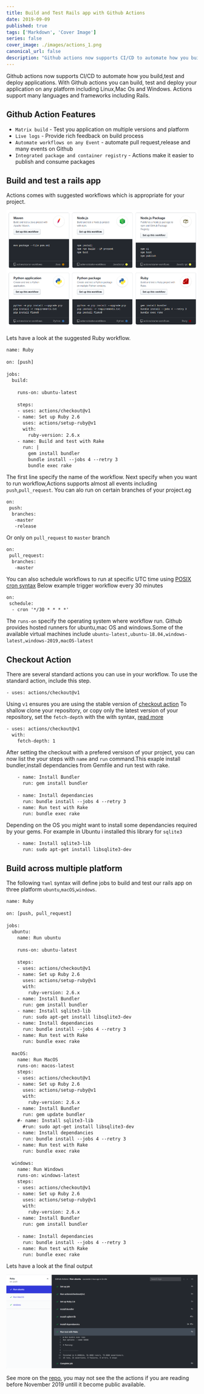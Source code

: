 ```yaml
---
title: Build and Test Rails app with Github Actions
date: 2019-09-09
published: true
tags: ['Markdown', 'Cover Image']
series: false
cover_image: ./images/actions_1.png
canonical_url: false
description: "Github actions now supports CI/CD to automate how you build,test and deploy applications. With Github actions you can build, test and deploy your application on any platform including Linux,Mac Os and Windows. Actions support many languages and frameworks including Rails."
---
```


Github actions now supports CI/CD to automate how you build,test and deploy applications. With Github actions you can build, test and deploy your application on any platform including Linux,Mac Os and Windows. Actions support many languages and frameworks including Rails.

## Github Action Features 
- `Matrix build` - Test you application on multiple versions and platform
- `Live logs` - Provide rich feedback on build process
- `Automate workflows on any Event` - automate pull request,release and many events on Github
- `Integrated package and container registry` - Actions make it easier to publish and consume packages 

## Build and test a rails app 
Actions comes with suggested workflows which is appropriate for your project.

![](./images/actions_2.png)

Lets have a look at the suggested Ruby workflow.
```
name: Ruby

on: [push]

jobs:
  build:

    runs-on: ubuntu-latest

    steps:
    - uses: actions/checkout@v1
    - name: Set up Ruby 2.6
      uses: actions/setup-ruby@v1
      with:
        ruby-version: 2.6.x
    - name: Build and test with Rake
      run: |
        gem install bundler
        bundle install --jobs 4 --retry 3
        bundle exec rake

``` 
The first line specify the name of the workflow. Next specify when you want to run workflow,Actions supports almost all events including `push`,`pull_request`.
You can alo run on certain branches of your project.eg
```
on:
 push:
  branches:
   -master
   -release
```
Or only on `pull_request` to `master` branch 
```
on:
 pull_request:
  branches:
   -master
```
You can also schedule workflows to run at specific UTC time using [POSIX cron syntax](https://pubs.opengroup.org/onlinepubs/9699919799/utilities/crontab.html#tag_20_25_07)
Below example trigger workflow every 30 minutes
```
on:
 schedule:
  - cron '*/30 * * * *'
```

The `runs-on` specify the operating system where workflow run. Github provides hosted runners for ubuntu,mac OS and windows.Some of the available virtual machines include `ubuntu-latest,ubuntu-18.04,windows-latest,windows-2019,macOS-latest` 

## Checkout Action 
There are several standard actions you can use in your workflow. To use the standard action, include this step.

```
- uses: actions/checkout@v1

```
Using `v1` ensures you are using the stable version of [checkout action](https://github.com/actions/checkout)
To shallow clone your repository, or copy only the latest version of your repository, set the `fetch-depth` with the with syntax, [read more](https://github.com/actions/checkout)
```
- uses: actions/checkout@v1
  with:
    fetch-depth: 1
``` 

After setting the checkout with a prefered versison of your project, you can now list the your steps with `name` and `run` command.This exaple install bundler,install dependancies from Gemfile and run test with rake.
```
    - name: Install Bundler
      run: gem install bundler
    
    - name: Install dependancies 
      run: bundle install --jobs 4 --retry 3
    - name: Run test with Rake 
      run: bundle exec rake
```

Depending on the OS you might want to install some dependancies required by your gems. For example in Ubuntu i installed this library for `sqlite3`
```
    - name: Install sqlite3-lib
      run: sudo apt-get install libsqlite3-dev
```

## Build across multiple platform 
The following `Yaml` syntax will define jobs to build and test our rails app on three platform `ubuntu`,`macOS`,`windows`.

```
name: Ruby

on: [push, pull_request]

jobs:
  ubuntu:
    name: Run ubuntu

    runs-on: ubuntu-latest

    steps:
    - uses: actions/checkout@v1
    - name: Set up Ruby 2.6
      uses: actions/setup-ruby@v1
      with:
        ruby-version: 2.6.x
    - name: Install Bundler
      run: gem install bundler
    - name: Install sqlite3-lib
      run: sudo apt-get install libsqlite3-dev
    - name: Install dependancies 
      run: bundle install --jobs 4 --retry 3
    - name: Run test with Rake 
      run: bundle exec rake

  macOS:
    name: Run MacOS
    runs-on: macos-latest
    steps:
    - uses: actions/checkout@v1
    - name: Set up Ruby 2.6
      uses: actions/setup-ruby@v1
      with:
        ruby-version: 2.6.x
    - name: Install Bundler
      run: gem update bundler
    #- name: Install sqlite3-lib
      #run: sudo apt-get install libsqlite3-dev
    - name: Install dependancies 
      run: bundle install --jobs 4 --retry 3
    - name: Run test with Rake 
      run: bundle exec rake

  windows:
    name: Run Windows
    runs-on: windows-latest
    steps:
    - uses: actions/checkout@v1
    - name: Set up Ruby 2.6
      uses: actions/setup-ruby@v1
      with:
        ruby-version: 2.6.x
    - name: Install Bundler
      run: gem install bundler
    
    - name: Install dependancies 
      run: bundle install --jobs 4 --retry 3
    - name: Run test with Rake 
      run: bundle exec rake
```

Lets have a look at the final output 

![](./images/actions_3.png)

See more on the [repo](https://github.com/gathuku/zege), you may not see the the actions if you are reading before November 2019 untill it become public available.